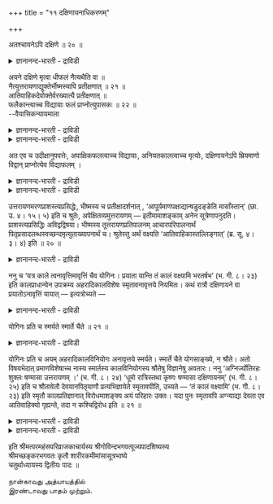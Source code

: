 +++
title = "११ दक्षिणायनाधिकरणम्"

+++

अतश्चायनेऽपि दक्षिणे ॥ २० ॥  
<details><summary>ज्ञानानन्द-भारती - द्राविडी</summary>

अदच्चायनेअबि तक्षि णे ॥ २० ॥
</details>

अयने दक्षिणे मृत्वा धीफलं नैत्यथैति वा ॥  
नैत्युत्तरायणाद्युक्तेर्भीष्मस्यापि प्रतीक्षणात् ॥ २१ ॥  
आतिवाहिकदेवोक्तेर्वरख्यात्यै प्रतीक्षणात् ॥  
फलैकान्त्याच्च विद्यायाः फलं प्राप्नोत्युपासकः ॥ २२ ॥  
--वैयासिकन्यायमाला

<details><summary>ज्ञानानन्द-भारती - द्राविडी</summary>

तक्षिणायऩत्तिल् इऱन्दाल् उबासऩैयिल् पलऩै अडैवदिल्लैया? अल्लदु अडैगिऱाऩा? "उत्तरायणम्" (वडक्कु मार्क्कम्) ऎऩ्बदु मुदलाऩदु सॊल्लप्पट्टिरुप् प तालुम् पीष्मर् कात्तुक् कॊण्डिरुन्ददालुम्, अडैवदिल्लै।
</details>

<details><summary>ज्ञानानन्द-भारती - द्राविडी</summary>

आदिवाहिग (अऴैत्तुक् कॊण्डु पोगिऱ) तेवर्गळे सॊल्लप्पडुवदालुम् (तऩक्कुळ्ळ) वरऩै वॆळिप्पडुत्तवे पीष्मर् (उत्तरायणत्तै) ऎदिर्बार्त्तिरुन्द तिऩालुम्, उबासऩैक्कु पलऩ् अवसियम् एऱ्पट्टाग वेण्डिय तागैयालुम्, उबासगऩ् पलऩै अडैगिऱाऩ्।
</details>

अत एव च उदीक्षानुपपत्तेः, अपाक्षिकफलत्वाच्च विद्यायाः, अनियतकालत्वाच्च मृत्योः, दक्षिणायनेऽपि म्रियमाणो विद्वान् प्राप्नोत्येव विद्याफलम् ।

<details><summary>ज्ञानानन्द-भारती - द्राविडी</summary>

(तक्षिणायऩत्तिल् इऱन्द उबासगऩुक्कु पलऩ् उण्डा, इल्लैया ऎऩ्ऱु सन्देहम्। अर्सिरादि मार्क्कत्तिल् उत्तरायणम् सॊल्लप्पट्टिरुप्पदालुम् उत्तरायणत्तै सिऱन्ददाग स्मिरुदि कूऱुवदालुम् पीष्मर् उत्तरायणत्तै ऎदिर्बार्त्तदालुम् तक्षिणा यऩत्तिलिऱन्द उबासगऩुक्कु उत्तमलोगम् किडैयादु ऎऩ्ऱु पूर्वबक्षम्। उत्तरायणबदम् आगिवाहिग तेवदैयै कुऱिक्किऱदु कालत्तैयल्ल। पिदा कॊडुत्तवरत्तिऱ्काग पीष्मर् उत्तरायणत्तै ऎदिर्प् पार्त्तार्। उत्तरायणम् सिऱन्ददु ऎऩ्बदु अक्ञाऩिगळुक् कुत्ताऩ्। आगैयाल् तक्षिणायऩत्तिल् इऱन्द उबासगऩुम् कट्टायम् उत्तम लोगत्तैयडैवाऩ्। उबासऩम् कट्टायम् पलऩैक्कॊडुक्कुम् ऎऩ्ऱु सित्तान्दम्)।
</details>

<details><summary>ज्ञानानन्द-भारती - द्राविडी</summary>

इदिऩालेये, "ऎदिर्बार्प्पदु न्यायमिल्लाद तिऩालुम्, वित्यैक्कु पक्षबादत्तुडऩ् पलऩ् कॊडुक्कुम् तऩ्मै इल्लाददिऩालुम्, मरणत्तिऱ्कुvतीर्माऩमाऩ कालमिल्लाददिऩालुम्, तक्षिणायऩत्तिलुम्” इऱक्कुम् वित्वाऩ् वित्यैयिऩ् पलऩै अडैयवे अडैगिऱाऩ्।
</details>

उत्तरायणमरणप्राशस्त्यप्रसिद्धेः, भीष्मस्य च प्रतीक्षादर्शनात् , ‘आपूर्यमाणपक्षाद्यान्षडुदङ्ङेति मासाँस्तान्’ (छा. उ. ४। १५। ५) इति च श्रुतेः, अपेक्षितव्यमुत्तरायणम् — इतीमामाशङ्काम् अनेन सूत्रेणापनुदति। प्राशस्त्यप्रसिद्धिः अविद्वद्विषया। भीष्मस्य तूत्तरायणप्रतिपालनम् आचारपरिपालनार्थं पितृप्रसादलब्धस्वच्छन्दमृत्युताख्यापनार्थं च। श्रुतेस्तु अर्थं वक्ष्यति ‘आतिवाहिकास्तल्लिङ्गात्’ (ब्र. सू. ४। ३। ४) इति ॥ २० ॥

<details><summary>ज्ञानानन्द-भारती - द्राविडी</summary>

उत्तरायणत्तिल् मरणम् सिलाक्कियमॆऩ्ऱु पिरसित्तियिरुप्पदिऩालुम्, पीष्मर् अदै ऎदिर्बार्त्तिरुन् ददागक् काण्बदिऩालुम् “सुक्लबक्षत्तिलिरुन्दु ऎन्द मासङ्गळिल् वडक्के पोगिऱारो अन्द मासङ्गळै” (सान्।IV-१५-५) ऎऩ्ऱ वेद वाक्कियत्तिऩालुम्, उत्तरा यणम् ऎदिर्बार्क्कवेण्डियदु, ऎऩ्ऱ इन्द सन्देहत् तै इन्द सूत्तिरत्तिऩाल् विलक्कुगिऱार्। सिलाक्किय मॆऩ्ऱ पिरसित्ति वित्वाऩल्लादवऩ् विषयम्। पीष्मर् कात्तिरुन्ददु आसारत्तै परिबालिप्पदऱ्कागवुम्, तऩ् तगप्पऩारुडैय पिरसादत्ताल् किडैत्त इष्टप्पडि सागलामॆऩ्ऱुळ्ळ तऩ्मैयै वॆळिप्पडुत्तुवदऱ् कागवुम्। सुरुदियिऩ् “अर्त्तत्तै आदिवाहिगर्गळ् अदऩ् लिङ्गमिरुप्पदाल्” (पि।सू४-३-४) ऎऩ्ऱु सॊल्लप् पोगिऱार्।
</details>

ननु च ‘यत्र काले त्वनावृत्तिमावृत्तिं चैव योगिनः। प्रयाता यान्ति तं कालं वक्ष्यामि भरतर्षभ’ (भ. गी. ८। २३) इति कालप्राधान्येन उपक्रम्य अहरादिकालविशेषः स्मृतावनावृत्तये नियमितः। कथं रात्रौ दक्षिणायने वा प्रयातोऽनावृत्तिं यायात् — इत्यत्रोच्यते —

<details><summary>ज्ञानानन्द-भारती - द्राविडी</summary>

योगिगळ् ऎन्दक्कालत्तिल् सॆल्गिऱवर्गळाय् तिरुम्बिवराददैयुम्, तिरुम्बि वरुवदैयुम् अडैवार् कळो अन्द कालत्तैच् चॊल्गिऱेऩ्, हे अर्जुऩा (कीदै।VIII-२३) ऎऩ्ऱु कालत्तिऱ्कु पिरदाऩमायिरुक्कुम् तऩ्मैयैक् कॊडुत्तु आरम्बित्तु पगल् मुदलाऩ कालविसेषमाऩदु तिरुम्ब वरामलिरुप्पदऱ्कु स्मिरुदि यिल् कुऱिप्पिडप्पट्टिरुक्किऱदे; रात्तिरियिलो तक्षिणाय ऩत्तिलो पोगिऱवऩ् तिरुम्बि वराददै अडैवाऩ् ऎऩ्बदु ऎप्पडि? इव्विषयत्तिल् सॊल्लप्पडुगिऱदु।
</details>

योगिनः प्रति च स्मर्यते स्मार्ते चैते ॥ २१ ॥  
<details><summary>ज्ञानानन्द-भारती - द्राविडी</summary>

योगिन: प्रदि स स्मर्यदे स्मार्दे सैदे ॥ २१ ॥
</details>

योगिनः प्रति च अयम् अहरादिकालविनियोगः अनावृत्तये स्मर्यते। स्मार्ते चैते योगसाङ्ख्ये, न श्रौते। अतो विषयभेदात् प्रमाणविशेषाच्च नास्य स्मार्तस्य कालविनियोगस्य श्रौतेषु विज्ञानेषु अवतारः। ननु ‘अग्निर्ज्योतिरहः शुक्लः षण्मासा उत्तरायणम् ।’ (भ. गी. ८। २४) ‘धूमो रात्रिस्तथा कृष्णः षण्मासा दक्षिणायनम्’ (भ. गी. ८। २५) इति च श्रौतावेतौ देवयानपितृयाणौ प्रत्यभिज्ञायेते स्मृतावपीति, उच्यते — ‘तं कालं वक्ष्यामि’ (भ. गी. ८। २३) इति स्मृतौ कालप्रतिज्ञानात् विरोधमाशङ्क्य अयं परिहारः उक्तः। यदा पुनः स्मृतावपि अग्न्याद्या देवता एव आतिवाहिक्यो गृह्यन्ते, तदा न कश्चिद्विरोध इति ॥ २१ ॥

<details><summary>ज्ञानानन्द-भारती - द्राविडी</summary>

पगल् मुदलाऩ इन्द काल विनियोगमाऩदु योगिगळै उत्तेसित्तुत्ताऩ् तिरुम्बि वरामलिरुप् पदऱ्काग स्मरिक्कप्पट्टिरुक्किऱदु। इन्द योगमुम्, साङ्ग्यमुम् स्मार्त्तङ्गळ् ताऩ्, वेदत्तैच् चेर्न्ददिल्लै। आगैयाल्, विषयम् वेऱुबडुवदालुम्, पिरमाऩम् वित्यासप्पडुवदिऩालुम्, स्मिरुदि सम्बन्द मागवुळ्ळ इन्द कालविनियोगत्तिऱ्कु वेद विहिदमाऩ उबासऩैगळिल् इडम् इल्लै।
</details>

<details><summary>ज्ञानानन्द-भारती - द्राविडी</summary>

‘अक्ऩि, ज्योदिस्, पगल्, सुक्लबक्षम्, आऱुमास उत्तरायणम्; पुगै, रात्तिरि, अप्पडिये किरुष्णबक्षम्, आऱुमास तक्षिणायऩम्' (कीदै।VIII-२४-२५) ऎऩ्ऱु वेदत्तिलुळ्ळ इन्द तेवयाऩम् पित्रुयाणम् इवैगळे स्मिरुदियिलुम्गूड ञाबगप्पडुत्तप्पडुगिऩ् ऱऩवे ऎऩ्ऱाल्, सॊल्गिऱोम्। "अन्द कालत्तैच् चॊल्गिऱेऩ्” (कीदै।VIII-२३) ऎऩ्ऱु स्मिरुदियिल् कालविषयमाऩ पिरदिक्ञैयिरुप्पदिऩाल् विरोदमिरुप् पदाग सङ्गित्तु परिहारम् सॊल्लप्पट्टदु। स्मिरुदियि लुम्गूड अक्ऩि मुदलाऩवैगळ् आदिवाहि कर्गळाऩ (अऴैत्तुक् कॊण्डु पोगिऱवर्गळाऩ) तेवदैगळ् ऎऩ्ऱे किरहिक्कप्पट्टदेयाऩाल् अप्पॊऴुदु ऎव्विद विरोदमुमिल्लै।
</details>

इति श्रीमत्परमहंसपरिव्राजकाचार्यस्य श्रीगोविन्दभगवत्पूज्यपादशिष्यस्य  
श्रीमच्छङ्करभगवतः कृतौ शारीरकमीमांसासूत्रभाष्ये  
चतुर्थाध्यायस्य द्वितीयः पादः ॥

நான்காவது அத்யாயத்தில்  
இரண்டாவது பாதம் முற்றும்.